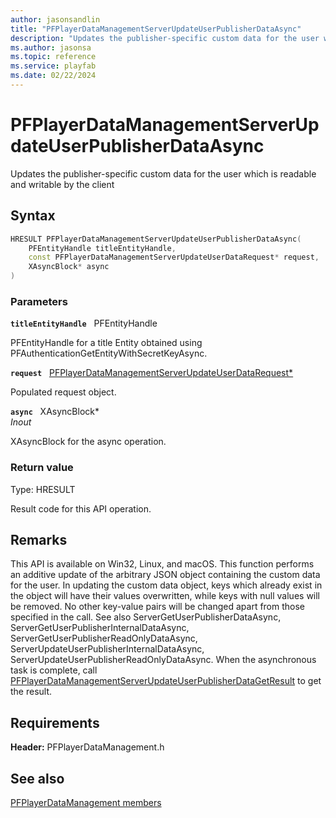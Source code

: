 ```yaml
---
author: jasonsandlin
title: "PFPlayerDataManagementServerUpdateUserPublisherDataAsync"
description: "Updates the publisher-specific custom data for the user which is readable and writable by the client"
ms.author: jasonsa
ms.topic: reference
ms.service: playfab
ms.date: 02/22/2024
---
```


# PFPlayerDataManagementServerUpdateUserPublisherDataAsync  

Updates the publisher-specific custom data for the user which is readable and writable by the client  

## Syntax  
  
```cpp
HRESULT PFPlayerDataManagementServerUpdateUserPublisherDataAsync(  
    PFEntityHandle titleEntityHandle,  
    const PFPlayerDataManagementServerUpdateUserDataRequest* request,  
    XAsyncBlock* async  
)  
```  
  
### Parameters  
  
**`titleEntityHandle`** &nbsp; PFEntityHandle  
  
PFEntityHandle for a title Entity obtained using PFAuthenticationGetEntityWithSecretKeyAsync.  
  
**`request`** &nbsp; [PFPlayerDataManagementServerUpdateUserDataRequest*](../../pfplayerdatamanagementtypes/structs/pfplayerdatamanagementserverupdateuserdatarequest.md)  
  
Populated request object.  
  
**`async`** &nbsp; XAsyncBlock*  
*_Inout_*  
  
XAsyncBlock for the async operation.  
  
  
### Return value
Type: HRESULT
  
Result code for this API operation.
  
## Remarks  
  
This API is available on Win32, Linux, and macOS. This function performs an additive update of the arbitrary JSON object containing the custom data for the user. In updating the custom data object, keys which already exist in the object will have their values overwritten, while keys with null values will be removed. No other key-value pairs will be changed apart from those specified in the call. See also ServerGetUserPublisherDataAsync, ServerGetUserPublisherInternalDataAsync, ServerGetUserPublisherReadOnlyDataAsync, ServerUpdateUserPublisherInternalDataAsync, ServerUpdateUserPublisherReadOnlyDataAsync. When the asynchronous task is complete, call [PFPlayerDataManagementServerUpdateUserPublisherDataGetResult](pfplayerdatamanagementserverupdateuserpublisherdatagetresult.md) to get the result.
  
## Requirements  
  
**Header:** PFPlayerDataManagement.h
  
## See also  
[PFPlayerDataManagement members](../pfplayerdatamanagement_members.md)  

  
  
